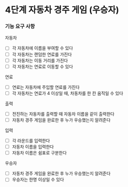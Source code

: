 # 4단계 자동차 경주 게임 (우승자)

### 기능 요구 사항
자동차
- [ ] 각 자동차에 이름을 부여할 수 있다
- [ ] 각 자동차는 랜덤한 연료를 가진다
- [ ] 각 자동차는 이동 거리를 가진다
- [ ] 각 자동차는 연료로 이동할 수 있다

연료
- [ ] 연료는 자동차에 주입할 연료를 가진다 
- [ ] 각 자동차는 연료가 4 이상일 때, 차동차를 한 칸 움직일 수 있다

출력
- [ ] 전진하는 자동차를 출력할 때 자동차 이름을 같이 출력한다
- [ ] 자동차 경주 게임을 완료한 후 누가 우승했는지 알려준다

입력
- [ ] 각 라운드를 입력한다
- [ ] 자동차 이름을 입력한다
- [ ] 자동차 이름은 쉼표로 구분한다

우승자
- [ ] 자동차 경주 게임을 완료한 후 누가 우승했는지 알려준다
- [ ] 우승자는 한명 이상일 수 있다